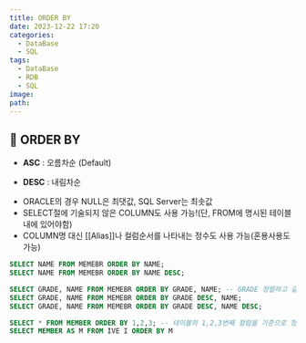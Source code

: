 ```yaml
---
title: ORDER BY
date: 2023-12-22 17:20
categories:
  - DataBase
  - SQL
tags:
  - DataBase
  - RDB
  - SQL
image: 
path:
---
```


## 🌈 ORDER BY

- **ASC** : 오름차순 (Default)
+ **DESC** : 내림차순 
- ORACLE의 경우 NULL은 최댓값, SQL Server는 최솟값
- SELECT절에 기술되지 않은 COLUMN도 사용 가능!(단, FROM에 명시된 테이블내에 있어야함)
- COLUMN명 대신 [[Alias]]나 컬럼순서를 나타내는 정수도 사용 가능(혼용사용도 가능)

```sql
SELECT NAME FROM MEMEBR ORDER BY NAME;
SELECT NAME FROM MEMEBR ORDER BY NAME DESC;

SELECT GRADE, NAME FROM MEMEBR ORDER BY GRADE, NAME; -- GRADE 정렬하고 같은 GRADE 안에서 NAME 정렬
SELECT GRADE, NAME FROM MEMEBR ORDER BY GRADE DESC, NAME;
SELECT GRADE, NAME FROM MEMEBR ORDER BY GRADE DESC, NAME DESC;

SELECT * FROM MEMBER ORDER BY 1,2,3; -- 테이블의 1,2,3번째 컬럼을 기준으로 정렬
SELECT MEMBER AS M FROM IVE I ORDER BY M
```